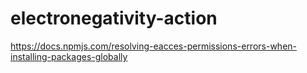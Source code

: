 # electronegativity-action

https://docs.npmjs.com/resolving-eacces-permissions-errors-when-installing-packages-globally
